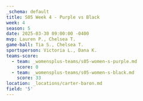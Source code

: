 ```yaml
---
_schema: default
title: S05 Week 4 - Purple vs Black
week: 4
season: 5
date: 2025-03-30 09:00:00 -0400
mvp: Lauren P., Chelsea T.
game-ball: Tia S., Chelsea T.
sportsperson: Victoria L., Dana K.
teams-score:
  - team: _womensplus-teams/s05-women-s-purple.md
    score: 0
  - team: _womensplus-teams/s05-women-s-black.md
    score: 33
location: _locations/carter-baron.md
field: '5'
---
```

